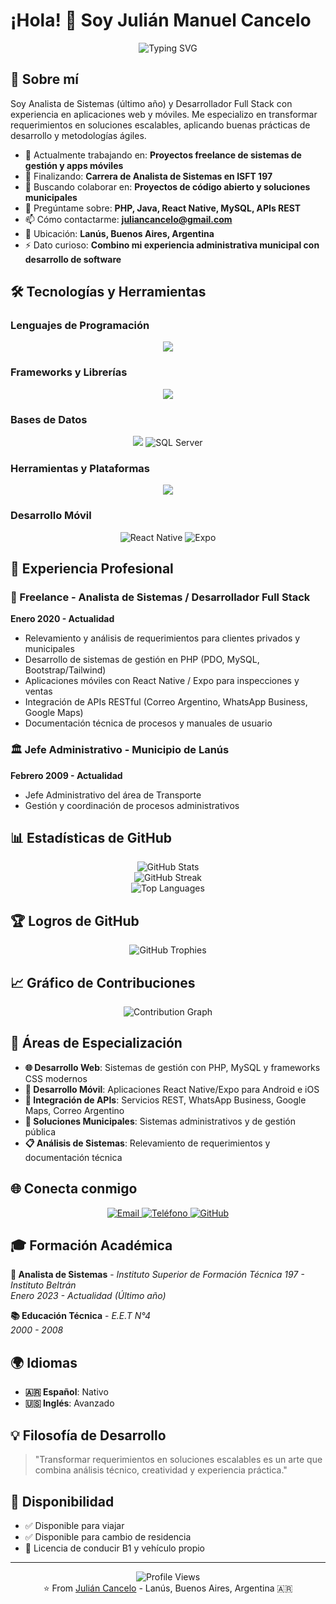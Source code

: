 # ¡Hola! 👋 Soy Julián Manuel Cancelo

<div align="center">
  <img src="https://readme-typing-svg.herokuapp.com?font=Fira+Code&pause=1000&color=2E9EF7&center=true&vCenter=true&width=500&lines=Analista+de+Sistemas;Desarrollador+Full+Stack;PHP+%7C+Java+%7C+React+Native;Transformando+ideas+en+soluciones" alt="Typing SVG" />
</div>

## 🚀 Sobre mí

Soy Analista de Sistemas (último año) y Desarrollador Full Stack con experiencia en aplicaciones web y móviles. Me especializo en transformar requerimientos en soluciones escalables, aplicando buenas prácticas de desarrollo y metodologías ágiles.

- 🔭 Actualmente trabajando en: **Proyectos freelance de sistemas de gestión y apps móviles**
- 🌱 Finalizando: **Carrera de Analista de Sistemas en ISFT 197**
- 👯 Buscando colaborar en: **Proyectos de código abierto y soluciones municipales**
- 💬 Pregúntame sobre: **PHP, Java, React Native, MySQL, APIs REST**
- 📫 Cómo contactarme: **juliancancelo@gmail.com**
- 📍 Ubicación: **Lanús, Buenos Aires, Argentina**
- ⚡ Dato curioso: **Combino mi experiencia administrativa municipal con desarrollo de software**

## 🛠️ Tecnologías y Herramientas

### Lenguajes de Programación
<div align="center">
  <img src="https://skillicons.dev/icons?i=php,java,js,html,css" />
</div>

### Frameworks y Librerías
<div align="center">
  <img src="https://skillicons.dev/icons?i=react,angular,bootstrap" />
</div>

### Bases de Datos
<div align="center">
  <img src="https://skillicons.dev/icons?i=mysql" />
  <img src="https://img.shields.io/badge/SQL%20Server-CC2927?style=for-the-badge&logo=microsoft%20sql%20server&logoColor=white" alt="SQL Server" />
</div>

### Herramientas y Plataformas
<div align="center">
  <img src="https://skillicons.dev/icons?i=git,github,firebase,linux,windows,vscode" />
</div>

### Desarrollo Móvil
<div align="center">
  <img src="https://img.shields.io/badge/React_Native-20232A?style=for-the-badge&logo=react&logoColor=61DAFB" alt="React Native" />
  <img src="https://img.shields.io/badge/Expo-000020?style=for-the-badge&logo=expo&logoColor=white" alt="Expo" />
</div>

## 💼 Experiencia Profesional

### 🚀 Freelance - Analista de Sistemas / Desarrollador Full Stack
**Enero 2020 - Actualidad**
- Relevamiento y análisis de requerimientos para clientes privados y municipales
- Desarrollo de sistemas de gestión en PHP (PDO, MySQL, Bootstrap/Tailwind)
- Aplicaciones móviles con React Native / Expo para inspecciones y ventas
- Integración de APIs RESTful (Correo Argentino, WhatsApp Business, Google Maps)
- Documentación técnica de procesos y manuales de usuario

### 🏛️ Jefe Administrativo - Municipio de Lanús
**Febrero 2009 - Actualidad**
- Jefe Administrativo del área de Transporte
- Gestión y coordinación de procesos administrativos

## 📊 Estadísticas de GitHub

<div align="center">
  <img src="https://github-readme-stats.vercel.app/api?username=jcancelo&show_icons=true&theme=radical&hide_border=true&count_private=true" alt="GitHub Stats" />
</div>

<div align="center">
  <img src="https://github-readme-streak-stats.herokuapp.com/?user=jcancelo&theme=radical&hide_border=true" alt="GitHub Streak" />
</div>

<div align="center">
  <img src="https://github-readme-stats.vercel.app/api/top-langs/?username=jcancelo&layout=compact&theme=radical&hide_border=true" alt="Top Languages" />
</div>

## 🏆 Logros de GitHub

<div align="center">
  <img src="https://github-profile-trophy.vercel.app/?username=jcancelo&theme=radical&no-frame=true&no-bg=false&margin-w=4" alt="GitHub Trophies" />
</div>

## 📈 Gráfico de Contribuciones

<div align="center">
  <img src="https://github-readme-activity-graph.vercel.app/graph?username=jcancelo&theme=react-dark&hide_border=true" alt="Contribution Graph" />
</div>

## 🎯 Áreas de Especialización

- **🌐 Desarrollo Web**: Sistemas de gestión con PHP, MySQL y frameworks CSS modernos
- **📱 Desarrollo Móvil**: Aplicaciones React Native/Expo para Android e iOS
- **🔗 Integración de APIs**: Servicios REST, WhatsApp Business, Google Maps, Correo Argentino
- **🏢 Soluciones Municipales**: Sistemas administrativos y de gestión pública
- **📋 Análisis de Sistemas**: Relevamiento de requerimientos y documentación técnica

## 🌐 Conecta conmigo

<div align="center">
  <a href="mailto:juliancancelo@gmail.com">
    <img src="https://img.shields.io/badge/Email-D14836?style=for-the-badge&logo=gmail&logoColor=white" alt="Email" />
  </a>
  <a href="tel:+5411763186">
    <img src="https://img.shields.io/badge/Teléfono-25D366?style=for-the-badge&logo=whatsapp&logoColor=white" alt="Teléfono" />
  </a>
  <a href="https://github.com/jcancelo">
    <img src="https://img.shields.io/badge/GitHub-100000?style=for-the-badge&logo=github&logoColor=white" alt="GitHub" />
  </a>
</div>

## 🎓 Formación Académica

**🎯 Analista de Sistemas** - *Instituto Superior de Formación Técnica 197 - Instituto Beltrán*  
*Enero 2023 - Actualidad (Último año)*

**📚 Educación Técnica** - *E.E.T N°4*  
*2000 - 2008*

## 🌍 Idiomas

- **🇦🇷 Español**: Nativo
- **🇺🇸 Inglés**: Avanzado

## 💡 Filosofía de Desarrollo

> "Transformar requerimientos en soluciones escalables es un arte que combina análisis técnico, creatividad y experiencia práctica."

## 🚗 Disponibilidad

- ✅ Disponible para viajar
- ✅ Disponible para cambio de residencia  
- 🚗 Licencia de conducir B1 y vehículo propio

---

<div align="center">
  <img src="https://komarev.com/ghpvc/?username=julianmcancelo&color=blueviolet&style=flat-square&label=Visitas+al+perfil" alt="Profile Views" />
</div>

<div align="center">
  ⭐️ From <a href="https://github.com/julianmcancelo">Julián Cancelo</a> - Lanús, Buenos Aires, Argentina 🇦🇷
</div>
